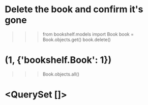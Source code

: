 # Delete the book and confirm it's gone

>>> from bookshelf.models import Book
>>> book = Book.objects.get()
>>> book.delete()
# (1, {'bookshelf.Book': 1})
>>> Book.objects.all()
# <QuerySet []>
